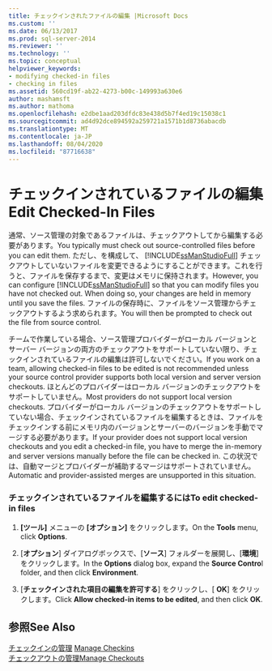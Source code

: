 ```yaml
---
title: チェックインされたファイルの編集 |Microsoft Docs
ms.custom: ''
ms.date: 06/13/2017
ms.prod: sql-server-2014
ms.reviewer: ''
ms.technology: ''
ms.topic: conceptual
helpviewer_keywords:
- modifying checked-in files
- checking in files
ms.assetid: 560cd19f-ab22-4273-b00c-149993a630e6
author: mashamsft
ms.author: mathoma
ms.openlocfilehash: e2dbe1aad203dfdc83e438d5b7f4ed19c15038c1
ms.sourcegitcommit: ad4d92dce894592a259721a1571b1d8736abacdb
ms.translationtype: MT
ms.contentlocale: ja-JP
ms.lasthandoff: 08/04/2020
ms.locfileid: "87716638"
---
```

# <a name="edit-checked-in-files"></a><span data-ttu-id="5c442-102">チェックインされているファイルの編集</span><span class="sxs-lookup"><span data-stu-id="5c442-102">Edit Checked-In Files</span></span>
  <span data-ttu-id="5c442-103">通常、ソース管理の対象であるファイルは、チェックアウトしてから編集する必要があります。</span><span class="sxs-lookup"><span data-stu-id="5c442-103">You typically must check out source-controlled files before you can edit them.</span></span> <span data-ttu-id="5c442-104">ただし、を構成して、 [!INCLUDE[ssManStudioFull](../includes/ssmanstudiofull-md.md)] チェックアウトしていないファイルを変更できるようにすることができます。これを行うと、ファイルを保存するまで、変更はメモリに保持されます。</span><span class="sxs-lookup"><span data-stu-id="5c442-104">However, you can configure [!INCLUDE[ssManStudioFull](../includes/ssmanstudiofull-md.md)] so that you can modify files you have not checked out. When doing so, your changes are held in memory until you save the files.</span></span> <span data-ttu-id="5c442-105">ファイルの保存時に、ファイルをソース管理からチェックアウトするよう求められます。</span><span class="sxs-lookup"><span data-stu-id="5c442-105">You will then be prompted to check out the file from source control.</span></span>  
  
 <span data-ttu-id="5c442-106">チームで作業している場合、ソース管理プロバイダーがローカル バージョンとサーバー バージョンの両方のチェックアウトをサポートしていない限り、チェックインされているファイルの編集は許可しないでください。</span><span class="sxs-lookup"><span data-stu-id="5c442-106">If you work on a team, allowing checked-in files to be edited is not recommended unless your source control provider supports both local version and server version checkouts.</span></span> <span data-ttu-id="5c442-107">ほとんどのプロバイダーはローカル バージョンのチェックアウトをサポートしていません。</span><span class="sxs-lookup"><span data-stu-id="5c442-107">Most providers do not support local version checkouts.</span></span> <span data-ttu-id="5c442-108">プロバイダーがローカル バージョンのチェックアウトをサポートしていない場合、チェックインされているファイルを編集するときは、ファイルをチェックインする前にメモリ内のバージョンとサーバーのバージョンを手動でマージする必要があります。</span><span class="sxs-lookup"><span data-stu-id="5c442-108">If your provider does not support local version checkouts and you edit a checked-in file, you have to merge the in-memory and server versions manually before the file can be checked in.</span></span> <span data-ttu-id="5c442-109">この状況では、自動マージとプロバイダーが補助するマージはサポートされていません。</span><span class="sxs-lookup"><span data-stu-id="5c442-109">Automatic and provider-assisted merges are unsupported in this situation.</span></span>  
  
### <a name="to-edit-checked-in-files"></a><span data-ttu-id="5c442-110">チェックインされているファイルを編集するには</span><span class="sxs-lookup"><span data-stu-id="5c442-110">To edit checked-in files</span></span>  
  
1.  <span data-ttu-id="5c442-111">**[ツール]** メニューの **[オプション]** をクリックします。</span><span class="sxs-lookup"><span data-stu-id="5c442-111">On the **Tools** menu, click **Options**.</span></span>  
  
2.  <span data-ttu-id="5c442-112">[**オプション**] ダイアログボックスで、[**ソース**] フォルダーを展開し、[**環境**] をクリックします。</span><span class="sxs-lookup"><span data-stu-id="5c442-112">In the **Options** dialog box, expand the **Source Contro**l folder, and then click **Environment**.</span></span>  
  
3.  <span data-ttu-id="5c442-113">[**チェックインされた項目の編集を許可する**] をクリックし、[ **OK**] をクリックします。</span><span class="sxs-lookup"><span data-stu-id="5c442-113">Click **Allow checked-in items to be edited**, and then click **OK**.</span></span>  
  
## <a name="see-also"></a><span data-ttu-id="5c442-114">参照</span><span class="sxs-lookup"><span data-stu-id="5c442-114">See Also</span></span>  
 <span data-ttu-id="5c442-115">[チェックインの管理](../../2014/database-engine/manage-checkins.md) </span><span class="sxs-lookup"><span data-stu-id="5c442-115">[Manage Checkins](../../2014/database-engine/manage-checkins.md) </span></span>  
 [<span data-ttu-id="5c442-116">チェックアウトの管理</span><span class="sxs-lookup"><span data-stu-id="5c442-116">Manage Checkouts</span></span>](../../2014/database-engine/manage-checkouts.md)  
  
  
